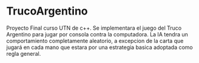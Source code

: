 # TrucoArgentino
Proyecto Final curso UTN de c++. Se implementara el juego del Truco Argentino para jugar por consola contra la computadora.
La IA tendra un comportamiento completamente aleatorio, a excepcion de la carta que jugará en cada mano que estara por una estrategia basica adoptada como regla general.
